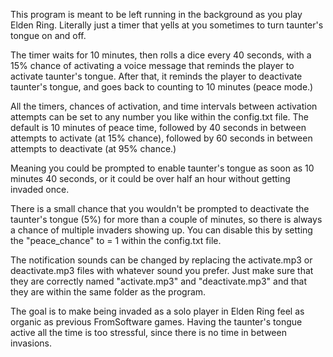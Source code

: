 This program is meant to be left running in the background as you play Elden Ring.
Literally just a timer that yells at you sometimes to turn taunter's tongue on and off.

The timer waits for 10 minutes, then rolls a dice every 40 seconds, with a 15% chance of activating a voice message that reminds the player to activate taunter's tongue. After that, it reminds the player to deactivate taunter's tongue, and goes back to counting to 10 minutes (peace mode.)

All the timers, chances of activation, and time intervals between activation attempts can be set to any number you like within the config.txt file. The default is 10 minutes of peace time, followed by 40 seconds in between attempts to activate (at 15% chance), followed by 60 seconds in between attempts to deactivate (at 95% chance.)

Meaning you could be prompted to enable taunter's tongue as soon as 10 minutes 40 seconds, or it could be over half an hour without getting invaded once.

There is a small chance that you wouldn't be prompted to deactivate the taunter's tongue (5%) for more than a couple of minutes, so there is always a chance of multiple invaders showing up. You can disable this by setting the "peace_chance" to = 1 within the config.txt file.

The notification sounds can be changed by replacing the activate.mp3 or deactivate.mp3 files with whatever sound you prefer. Just make sure that they are correctly named "activate.mp3" and "deactivate.mp3" and that they are within the same folder as the program.

The goal is to make being invaded as a solo player in Elden Ring feel as organic as previous FromSoftware games. Having the taunter's tongue active all the time is too stressful, since there is no time in between invasions.

